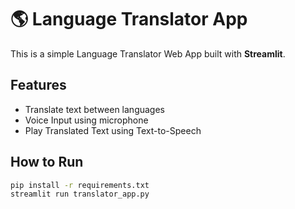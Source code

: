 # 🌎 Language Translator App

This is a simple Language Translator Web App built with **Streamlit**.

## Features
- Translate text between languages
- Voice Input using microphone
- Play Translated Text using Text-to-Speech

## How to Run
```bash
pip install -r requirements.txt
streamlit run translator_app.py
